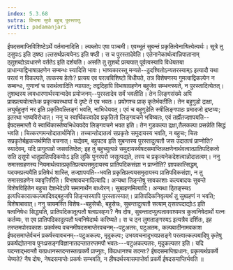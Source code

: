 ```yaml
---
index: 5.3.68
sutra: विभाषा सुपो बहुच् पुरस्तात्तु
vritti: padamanjari
---
```


 ईषदसमाप्तिविशिष्टेऽर्थे वर्तमानादिति। ल्यब्लोप एषा पञ्चमी। एवम्भूतं सुबन्तं प्रकृतित्वेनाश्रित्येत्यर्थः। सूत्रे तु ठ्सुपःऽ इति ठ्षष्ठ।ल्तसर्थप्रत्ययेनऽ इति षष्ठी। स च पुरस्तादेवेति। एतेनानेकार्थत्वान्निपातानाम् ठ्तुशब्दोऽवधारणे वर्ततेऽ इति दर्शयति। असति तु तुशब्दे प्रत्ययात् पूर्वत्वस्यापि विधेयतया प्राधान्याद्विभाषाग्रहणेन सम्बन्धः स्यादिति भावः।  भाष्यकारस्तु मन्यते--ठुदश्वितोऽन्यतरस्याम्ऽ इत्यादौ यथा परत्वं न विकल्पते, तत्कस्य हेतोः? प्रत्यय एव परत्वविशिष्टो विधीयते, तत्र विशेषणस्य गुमत्वाद्विकल्पेन न सम्बन्धः, गुणानां च परार्थत्वादिति न्यायात्; तद्वदिहापि विभाषाग्रहणेन बहुजेव सम्भन्त्स्यते, न पुरस्तादित्येतत्। तुशब्दस्य त्ववधारणार्थस्यान्यदेव प्रयोजनम्--पुरस्तादेव सर्वं भवतीति। तेन लिङ्गसंख्ये अपि प्राक्प्रत्ययोत्पतेःक प्रकृत्यवस्थायां ये दृष्टे ते एव भवतः। प्रयोगश्च प्राक् कृतेर्भवतीति। तेन बहुगुडो द्राक्षा, लघुर्बहुतृणं नर इति प्रकृतिवल्लिङ्गं भवति, नाभिधेयवत्। एवं च बहुगुडेति स्त्रीलिङ्गपाठः प्रमादजो द्रष्टव्यः; इतरथा भाष्यविरोधात्। ननु च स्वार्थिकत्वादेव प्रकृतितो लिङ्गवचने भविष्यतः, एवं तर्ह्येतज्ज्ञापयति--ईषदसमाप्तौ ये स्वार्थिकास्तेष्वभिधेयवदेव लिङ्गवचने भवत इति। तेन गुडकल्पा द्रक्षा,तैलकल्पा प्रसन्नेति सिद्धं भवति। चित्करणमन्तोदातार्थमिति। तच्चान्तोदातत्वं सप्रकृतेः समुदायस्य भवति, न बहुचः; चितः सप्रकृतेर्बह्वकजर्थमिति वचनात्। यद्येवम्, बहुपटव इति सुबन्तस्य पुरस्तादुत्पतौ जस उदातत्वं प्राप्नोति? स्यादेवम्, यदि प्रागुत्पन्नो जसवतिष्ठेत; इह तु बहुच्युत्पन्ने समुदायस्येषदसमाप्तिलक्षणेनार्थवत्वात्प्रातिपदिकत्वे सति ठ्सुपो धातुप्रातिपदिकयोःऽ इति लुकि पुनरपरो जसुत्पद्यते, तस्य च प्रकृत्यनेकदेशत्वान्नोदातत्वम्। ननु समासग्रहणस्य नियमार्थत्वात्प्रकृतिप्रत्ययसमुदायस्य प्रातिपदिकसंज्ञा न प्राप्नोति? ज्ञापकात्सिद्धम्, यदयमप्रत्ययैति प्रतिषेधं शास्ति, तज्ज्ञापयति--भवति प्रकृतिप्रत्ययसमुदायस्य प्रातिपदिकसंज्ञा, न तु समासग्रहणेन व्यावृत्तिरिति। विभाषावचनादित्यादि। अन्यथा तिङ्न्तेषु सावकाशाः कल्पबादयः सुबन्ते विशेषविहितेन बहुचा देशभेदेऽपि समानार्थेन बाध्येरन्। सुब्ग्रहणमित्यादि। अन्यथा ठ्तिङ्स्चऽ इत्यधिकारात्कल्पबादिवद्बहुजपि तिङ्न्तस्यापि पुरस्तात्स्यात्। प्रातिपदिकनिवृत्यर्थं तु सुब्ग्रहणं न भवति; विशेषाबावात्। ननु चायमस्ति विशेषः--बहुसेचौः, बहुसेचः, सुबन्तादुत्पतौ सत्याम् ठ्सात्पदाद्योःऽ इति षत्वनिषेधः सिद्ध्यति, प्रातिपदिकातूत्पतौ षत्वप्रसह्गः? नैष दोषः, सुबन्तादप्युत्पताववश्यमत्र कुत्वनिषेदार्थो यत्नः कर्तव्यः, स एव प्रातिपदिकादुत्पतौ ष्त्वनिषेदार्थः करिष्यते। स च ठ्न लुमताङ्गस्यऽ इत्यत्रैव दर्शितः, इह तरप्तमपोरवकाशः प्रकर्षस्य वचनमीषदसमाप्तेरवचनम्--पटुअतरः, पटुअतमः, कल्पबादीनामवकाश ईषदसमाप्तेर्वचनं प्रकर्षस्यावचनम्--पटुअकल्पः, मृदुकल्पः; उभयवचनादुभयप्रसङ्गे परत्वात्कल्पबादिषु कृतेषु प्रकर्षद्योतनाय पुनःप्रसङ्गविज्ञानातदन्तातरप्तमपौ भवतः---पटुअकल्पतरः, मृदुकल्पतर इति। यदि यदन्ताद्भवन्तौ यत्प्रधानस्तदन्तस्तत्प्रकर्षे प्राप्नुतः, किंप्रधानश्च तदन्तः? ईषदसमाप्तिप्रधानः, प्रकृत्यर्थप्रकर्षे चेष्यते? नैष दोषः, नेषदसमाप्तेः प्रकर्षः सम्भवति, न हीषदर्थस्यासमाप्तेर्वा प्रकर्षे ईषदसमाप्तिर्भवति ॥